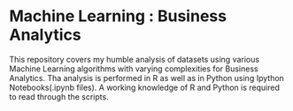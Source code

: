 
# Machine Learning : Business Analytics

This repository covers my humble analysis of datasets using various Machine Learning algorithms with varying complexities for Business Analytics. Tha analysis is performed in R as well as in Python using Ipython Notebooks(.ipynb files). A working knowledge of R and Python is required to read through the scripts.

